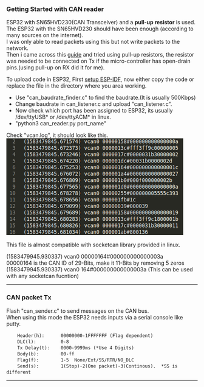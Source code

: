 ### Getting Started with CAN reader


ESP32 with SN65HVD230(CAN Transceiver) and a **pull-up resistor** is used.\
The ESP32 with the SN65HVD230 should have been enough (according to many sources on the internet).\
I was only able to read packets using this but not write packets to the network.\
Then i came across this [guide](http://www.ti.com/lit/an/slyt529/slyt529.pdf) and tried using pull-up resistors, the resistor was needed to be connected on Tx if the micro-controller
has open-drain pins.(using pull-up on RX did it for me).

To upload code in ESP32, First [setup ESP-IDF](https://docs.espressif.com/projects/esp-idf/en/latest/esp32/get-started/), now either copy the code or replace the file in the directory where you area working.

* Use "can_baudrate_finder.c" to find the baudrate.(It is usually 500Kbps)
* Change baudrate in can_listener.c and upload "can_listener.c".
* Now check which port has been assigned to ESP32, its usually /dev/ttyUSB* or /dev/ttyACM* in linux.
* "python3 can_reader.py port_name"

Check "vcan.log", it should look like this.\
![raw_logs](../images/vcan_log.png "raw_logs")

This file is almost compatible with socketcan library provided in linux.

(1583479945.930337) vcan0 00000164#000000000000003a\
00000164 is the CAN ID of 29-Bits, make it 11-Bits by removing 5 zeros\
(1583479945.930337) vcan0 164#000000000000003a    (This can be used with any socketcan fucntion)

__________________________________________________________________________________________________________________________________________________________

### CAN packet Tx
Flash "can_sender.c" to send messages on the CAN bus.\
When using this mode the ESP32 needs inputs via a serial console like putty.

        Header(h):      00000000-1FFFFFFF (Flag dependent)
        DLC(l):         0-8 
        Tx Delay(t):    0000-9999ms (*Use 4 Digits)
        Body(b):        00-ff
        Flag(f):        1-5  None/Ext/SS/RTR/NO_DLC
        Send(s):        1(Stop)-2(One packet)-3(Continous).  *SS is different


__________________________________________________________________________________________________________________________________________________________

